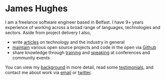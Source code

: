 # James Hughes

<div class='elevator-pitch'>I am a freelance software engineer based in Belfast. I have 9+ years experience of working across a broad range of languages, technologies and sectors.  Aside from project delivery I also, </div>

- write [articles](/articles) on technology and the industry in general
- [maintain](/projects) various open source projects and code in the open via [Github](https://github.com/kouphax)
- share knowledge through [training](/screencasts) and [speaking](/talks) at conferences and community events

You can view my [background](/background) in more detail, read some [testimonials](/testimonials), and contact me about work via [email](mailto:james@yobriefca.se) or [twitter](http://twitter.com/kouphax).
